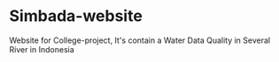 # Simbada-website

Website for College-project, It's contain a Water Data Quality in Several River in Indonesia
